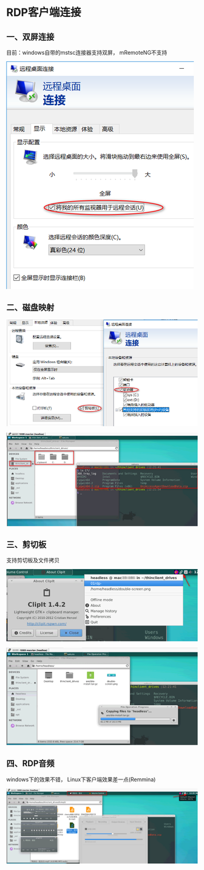 # RDP客户端连接

## 一、双屏连接

目前：windows自带的mstsc连接器支持双屏， mRemoteNG不支持

![](res/01rdp-doubleScreenConn.png)

## 二、磁盘映射

![](res/02rdp-diskMount.png)

![](res/02rdp-diskMount-view.png)

## 三、剪切板

支持剪切板及文件拷贝

![](res/03rdp-clipboard-text.png)

![](res/03rdp-clipboardFileCopy.png)

## 四、RDP音频

windows下的效果不错， Linux下客户端效果差一点(Remmina)

![](res/04rdp-audio.png)



